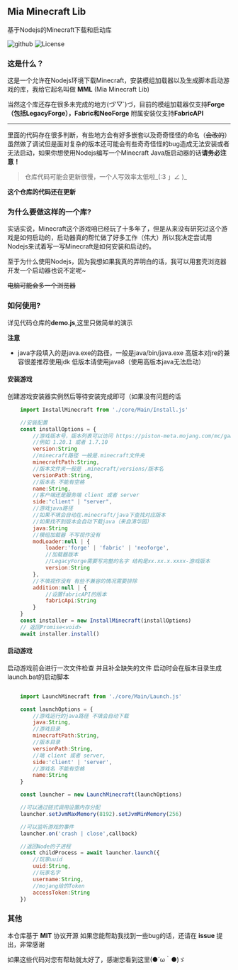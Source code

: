 ## Mia Minecraft Lib
基于Nodejs的Minecraft下载和启动库

![github](https://img.shields.io/badge/github-kiyuu-brightgreen.svg)  ![License](https://img.shields.io/badge/License-MIT-red.svg)


### 这是什么？
这是一个允许在Nodejs环境下载Minecraft，安装模组加载器以及生成脚本启动游戏的库，我给它起名叫做 **MML** (Mia Minecraft Lib)


当然这个库还存在很多未完成的地方(づ′▽`)づ，目前的模组加载器仅支持**Forge（包括LegacyForge），Fabric和NeoForge** 附属安装仅支持**FabricAPI**

---

里面的代码存在很多判断，有些地方会有好多嵌套以及奇奇怪怪的命名（~~会改的~~）虽然做了调试但是面对复杂的版本还可能会有些奇奇怪怪的bug造成无法安装或者无法启动，如果你想使用Nodejs编写一个Minecraft Java版启动器的话**请务必注意！**

> 仓库代码可能会更新很慢，一个人写效率太低啦_(:3 」∠ )_

**这个仓库的代码还在更新**


### 为什么要做这样的一个库?
实话实说，Minecraft这个游戏咱已经玩了十多年了，但是从来没有研究过这个游戏是如何启动的，启动器真的帮忙做了好多工作（伟大）所以我决定尝试用Nodejs来试着写一写Minecraft是如何安装和启动的。

至于为什么使用Nodejs，因为我想如果我真的弄明白的话，我可以用套壳浏览器开发一个启动器也说不定呢~

~~电脑可能会多一个浏览器~~

### 如何使用?
详见代码仓库的**demo.js**,这里只做简单的演示

**注意**
- java字段填入的是java.exe的路径，一般是java/bin/java.exe 高版本对jre的兼容很差推荐使用jdk 低版本请使用java8（使用高版本java无法启动）

#### 安装游戏

创建游戏安装器实例然后等待安装完成即可（如果没有问题的话

```javascript
    import InstallMinecraft from './core/Main/Install.js'

    //安装配置
    const installOptions = {
        //游戏版本号，版本列表可以访问 https://piston-meta.mojang.com/mc/game/version_manifest.json
        //例如 1.20.1 或者 1.7.10
        version:String
        //minecraft路径 一般是.minecraft文件夹
        minecraftPath:String,
        //版本文件夹一般是 .minecraft/versions/版本名
        versionPath:String,
        //版本名 不能有空格
        name:String,
        //客户端还是服务端 client 或者 server
        side:"client" | "server",
        //游戏java路径
        //如果不填会自动在.minecraft/java下查找对应版本
        //如果找不到版本会自动下载java（来自清华园）
        java:String
        //模组加载器 不写视作没有
        modLoader:null | {
            loader:'forge' | 'fabric' | 'neoforge',
            //加载器版本
            //LegacyForge需要写完整的名字 结构是xx.xx.x.xxxx-游戏版本
            version:String
        },
        //不填视作没有 有些不兼容的情况需要排除
        addition:null | {
            //设置fabricAPI的版本
            fabricApi:String
        }
    }
    const installer = new InstallMinecraft(installOptions)
    // 返回Promise<void>
    await installer.install()   
```

#### 启动游戏

启动游戏前会进行一次文件检查 并且补全缺失的文件 启动时会在版本目录生成launch.bat的启动脚本 

``` javascript

    import LaunchMinecraft from './core/Main/Launch.js'

    const launchOptions = {
        //游戏运行的java路径 不填会自动下载
        java:String,
        //游戏目录
        minecraftPath:String,
        //版本目录
        versionPath:String,
        //端 client 或者 server,
        side:'client' | 'server',
        //游戏名 不能有空格
        name:String
    }

    const launcher = new LaunchMinecraft(launchOptions)

    //可以通过链式调用设置内存分配
    launcher.setJvmMaxMemory(8192).setJvmMinMemory(256)

    //可以监听游戏的事件
    launcher.on('crash | close',callback)

    //返回Node的子进程
    const childProcess = await launcher.launch({
        //玩家uuid
        uuid:String,
        //玩家名字
        username:String,
        //mojang给的Token
        accessToken:String
    })

```

### 其他

本仓库基于 **MIT** 协议开源
如果您能帮助我找到一些bug的话，还请在 **issue** 提出，非常感谢

如果这些代码对您有帮助就太好了，感谢您看到这里(●´ω｀●)ゞ

